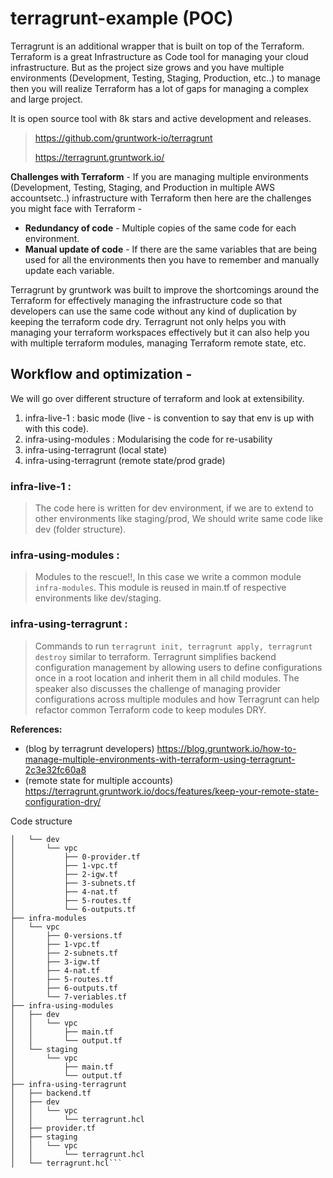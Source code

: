 # terragrunt-example (POC)

Terragrunt is an additional wrapper that is built on top of the Terraform. Terraform is a great Infrastructure as Code tool for managing your cloud infrastructure. But as the project size grows and you have multiple environments (Development, Testing, Staging, Production, etc..) to manage then you will realize Terraform has a lot of gaps for managing a complex and large project.

It is open source tool with 8k stars and active development and releases.
> https://github.com/gruntwork-io/terragrunt
> 
> https://terragrunt.gruntwork.io/

**Challenges with Terraform** - 
If you are managing multiple environments (Development, Testing, Staging, and Production in multiple AWS accountsetc..) infrastructure with Terraform then here are the challenges you might face with Terraform -

* __Redundancy of code__ - Multiple copies of the same code for each environment.
* __Manual update of code__ - If there are the same variables that are being used for all the environments then you have to remember and manually update each variable.

Terragrunt by gruntwork was built to improve the shortcomings around the Terraform for effectively managing the infrastructure code so that developers can use the same code without any kind of duplication by keeping the terraform code dry. Terragrunt not only helps you with managing your terraform workspaces effectively but it can also help you with multiple terraform modules, managing Terraform remote state, etc.

## **Workflow and optimization** - 

We will go over different structure of terraform and look at extensibility. 

1. infra-live-1 : basic mode (live - is convention to say that env is up with with this code).
2. infra-using-modules : Modularising the code for re-usability 
3. infra-using-terragrunt (local state)
4. infra-using-terragrunt (remote state/prod grade)

### **infra-live-1** :

> The code here is written for dev environment, if we are to extend to other environments like staging/prod,
> We should write same code like dev (folder structure).

### **infra-using-modules** :

> Modules to the rescue!!, In this case we write a common module `infra-modules`.
> This module is reused in main.tf of respective environments like dev/staging.

### **infra-using-terragrunt** : 

> Commands to run `terragrunt init, terragrunt apply, terragrunt destroy` similar to terraform.
> Terragrunt simplifies backend configuration management by allowing users to define configurations once in a root location and inherit them in all child modules. The speaker also discusses the challenge of managing provider configurations across multiple modules and how Terragrunt can help refactor common Terraform code to keep modules DRY. 

 
**References:**
* (blog by terragrunt developers) https://blog.gruntwork.io/how-to-manage-multiple-environments-with-terraform-using-terragrunt-2c3e32fc60a8
* (remote state for multiple accounts) https://terragrunt.gruntwork.io/docs/features/keep-your-remote-state-configuration-dry/

Code structure

```├── infra-live-v1
│   └── dev
│       └── vpc
│           ├── 0-provider.tf
│           ├── 1-vpc.tf
│           ├── 2-igw.tf
│           ├── 3-subnets.tf
│           ├── 4-nat.tf
│           ├── 5-routes.tf
│           └── 6-outputs.tf
├── infra-modules
│   └── vpc
│       ├── 0-versions.tf
│       ├── 1-vpc.tf
│       ├── 2-subnets.tf
│       ├── 3-igw.tf
│       ├── 4-nat.tf
│       ├── 5-routes.tf
│       ├── 6-outputs.tf
│       └── 7-veriables.tf
├── infra-using-modules
│   ├── dev
│   │   └── vpc
│   │       ├── main.tf
│   │       └── output.tf
│   └── staging
│       └── vpc
│           ├── main.tf
│           └── output.tf
├── infra-using-terragrunt
│   ├── backend.tf
│   ├── dev
│   │   └── vpc
│   │       └── terragrunt.hcl
│   ├── provider.tf
│   ├── staging
│   │   └── vpc
│   │       └── terragrunt.hcl
│   └── terragrunt.hcl```
